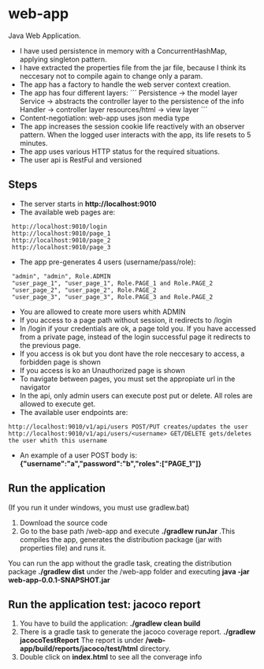 # web-app

Java Web Application. 

* I have used persistence in memory with a ConcurrentHashMap, applying singleton pattern.
* I have extracted the properties file from the jar file, because I think its neccesary not to compile again to change only a param.
* The app has a factory to handle the web server context creation.
* The app has four different layers:
´´´
 Persistence -> the model layer
 Service -> abstracts the controller layer to the persistence of the info
 Handler -> controller layer
 resources/html -> view layer
´´´
* Content-negotiation: web-app uses json media type
* The app increases the session cookie life reactively with an observer pattern. When the logged user interacts with the app, its life resets to 5 minutes.
* The app uses various HTTP status for the required situations.
* The user api is RestFul and versioned

## Steps

* The server starts in __http://localhost:9010__
* The available web pages are:
```
 http://localhost:9010/login
 http://localhost:9010/page_1
 http://localhost:9010/page_2
 http://localhost:9010/page_3
```
* The app pre-generates 4 users (username/pass/role):
``` 
 "admin", "admin", Role.ADMIN
 "user_page_1", "user_page_1", Role.PAGE_1 and Role.PAGE_2
 "user_page_2", "user_page_2", Role.PAGE_2
 "user_page_3", "user_page_3", Role.PAGE_3 and Role.PAGE_2
```
* You are allowed to create more users whith ADMIN
* If you access to a page path without session, it redirects to /login
* In /login if your credentials are ok, a page told you. If you have accessed from a private page, instead of the login successful page it redirects to the previous page.
* If you access is ok but you dont have the role neccesary to access, a forbidden page is shown
* If you access is ko an Unauthorized page is shown
* To navigate between pages, you must set the appropiate url in the navigator
* In the api, only admin users can execute post put or delete. All roles are allowed to execute get.
* The available user endpoints are:
```
http://localhost:9010/v1/api/users POST/PUT creates/updates the user
http://localhost:9010/v1/api/users/<username> GET/DELETE gets/deletes the user whith this username
```
* An example of a user POST body is: __{"username":"a","password\":"b","roles":["PAGE_1"]}__
## Run the application

(If you run it under windows, you must use gradlew.bat)

1. Download the source code
2. Go to the base path /web-app and execute __./gradlew runJar__ .This compiles the app, generates the distribution package (jar with properties file) and runs it.

You can run the app without the gradle task, creating the distribution package  __./gradlew dist__ under the /web-app folder and executing __java -jar web-app-0.0.1-SNAPSHOT.jar__

## Run the application test: jacoco report

1. You have to build the application: __./gradlew clean build__ 
2. There is a gradle task to generate the jacoco coverage report. __./gradlew jacocoTestReport__ The report is under __/web-app/build/reports/jacoco/test/html__ directory.
3. Double click on __index.html__ to see all the converage info
